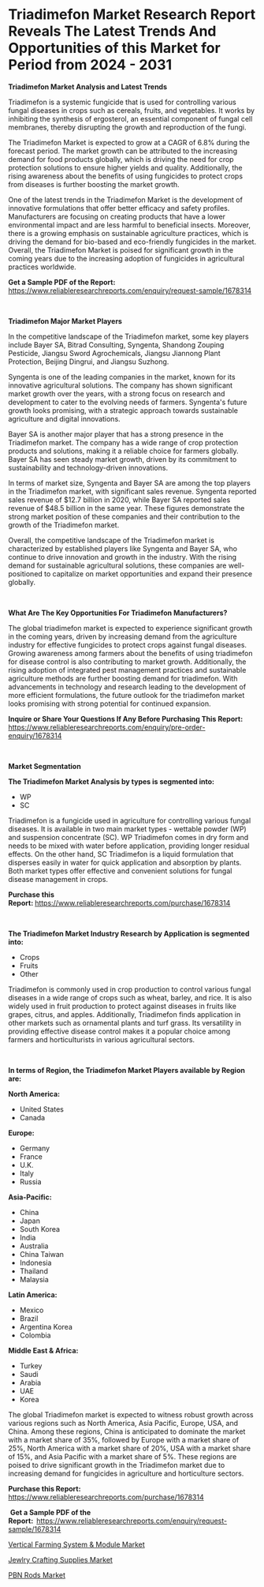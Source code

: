 <p><h1>Triadimefon Market Research Report Reveals The Latest Trends And Opportunities of this Market for Period from 2024 - 2031</h1></p><p><strong>Triadimefon Market Analysis and Latest Trends</strong></p>
<p><p>Triadimefon is a systemic fungicide that is used for controlling various fungal diseases in crops such as cereals, fruits, and vegetables. It works by inhibiting the synthesis of ergosterol, an essential component of fungal cell membranes, thereby disrupting the growth and reproduction of the fungi.</p><p>The Triadimefon Market is expected to grow at a CAGR of 6.8% during the forecast period. The market growth can be attributed to the increasing demand for food products globally, which is driving the need for crop protection solutions to ensure higher yields and quality. Additionally, the rising awareness about the benefits of using fungicides to protect crops from diseases is further boosting the market growth.</p><p>One of the latest trends in the Triadimefon Market is the development of innovative formulations that offer better efficacy and safety profiles. Manufacturers are focusing on creating products that have a lower environmental impact and are less harmful to beneficial insects. Moreover, there is a growing emphasis on sustainable agriculture practices, which is driving the demand for bio-based and eco-friendly fungicides in the market. Overall, the Triadimefon Market is poised for significant growth in the coming years due to the increasing adoption of fungicides in agricultural practices worldwide.</p></p>
<p><strong>Get a Sample PDF of the Report:&nbsp;</strong> <a href="https://www.reliableresearchreports.com/enquiry/request-sample/1678314">https://www.reliableresearchreports.com/enquiry/request-sample/1678314</a></p>
<p>&nbsp;</p>
<p><strong>Triadimefon Major Market Players</strong></p>
<p><p>In the competitive landscape of the Triadimefon market, some key players include Bayer SA, Bitrad Consulting, Syngenta, Shandong Zouping Pesticide, Jiangsu Sword Agrochemicals, Jiangsu Jiannong Plant Protection, Beijing Dingrui, and Jiangsu Suzhong. </p><p>Syngenta is one of the leading companies in the market, known for its innovative agricultural solutions. The company has shown significant market growth over the years, with a strong focus on research and development to cater to the evolving needs of farmers. Syngenta's future growth looks promising, with a strategic approach towards sustainable agriculture and digital innovations.</p><p>Bayer SA is another major player that has a strong presence in the Triadimefon market. The company has a wide range of crop protection products and solutions, making it a reliable choice for farmers globally. Bayer SA has seen steady market growth, driven by its commitment to sustainability and technology-driven innovations.</p><p>In terms of market size, Syngenta and Bayer SA are among the top players in the Triadimefon market, with significant sales revenue. Syngenta reported sales revenue of $12.7 billion in 2020, while Bayer SA reported sales revenue of $48.5 billion in the same year. These figures demonstrate the strong market position of these companies and their contribution to the growth of the Triadimefon market. </p><p>Overall, the competitive landscape of the Triadimefon market is characterized by established players like Syngenta and Bayer SA, who continue to drive innovation and growth in the industry. With the rising demand for sustainable agricultural solutions, these companies are well-positioned to capitalize on market opportunities and expand their presence globally.</p></p>
<p>&nbsp;</p>
<p><strong>What Are The Key Opportunities For Triadimefon Manufacturers?</strong></p>
<p><p>The global triadimefon market is expected to experience significant growth in the coming years, driven by increasing demand from the agriculture industry for effective fungicides to protect crops against fungal diseases. Growing awareness among farmers about the benefits of using triadimefon for disease control is also contributing to market growth. Additionally, the rising adoption of integrated pest management practices and sustainable agriculture methods are further boosting demand for triadimefon. With advancements in technology and research leading to the development of more efficient formulations, the future outlook for the triadimefon market looks promising with strong potential for continued expansion.</p></p>
<p><strong>Inquire or Share Your Questions If Any Before Purchasing This Report:</strong> <a href="https://www.reliableresearchreports.com/enquiry/pre-order-enquiry/1678314">https://www.reliableresearchreports.com/enquiry/pre-order-enquiry/1678314</a></p>
<p>&nbsp;</p>
<p><strong>Market Segmentation</strong></p>
<p><strong>The Triadimefon Market Analysis by types is segmented into:</strong></p>
<p><ul><li>WP</li><li>SC</li></ul></p>
<p><p>Triadimefon is a fungicide used in agriculture for controlling various fungal diseases. It is available in two main market types - wettable powder (WP) and suspension concentrate (SC). WP Triadimefon comes in dry form and needs to be mixed with water before application, providing longer residual effects. On the other hand, SC Triadimefon is a liquid formulation that disperses easily in water for quick application and absorption by plants. Both market types offer effective and convenient solutions for fungal disease management in crops.</p></p>
<p><strong>Purchase this Report:&nbsp;</strong><a href="https://www.reliableresearchreports.com/purchase/1678314">https://www.reliableresearchreports.com/purchase/1678314</a></p>
<p>&nbsp;</p>
<p><strong>The Triadimefon Market Industry Research by Application is segmented into:</strong></p>
<p><ul><li>Crops</li><li>Fruits</li><li>Other</li></ul></p>
<p><p>Triadimefon is commonly used in crop production to control various fungal diseases in a wide range of crops such as wheat, barley, and rice. It is also widely used in fruit production to protect against diseases in fruits like grapes, citrus, and apples. Additionally, Triadimefon finds application in other markets such as ornamental plants and turf grass. Its versatility in providing effective disease control makes it a popular choice among farmers and horticulturists in various agricultural sectors.</p></p>
<p>&nbsp;</p>
<p><strong>In terms of Region, the Triadimefon Market Players available by Region are:</strong></p>
<p>
    <p> <strong> North America: </strong>
        <ul>
            <li>United States</li>
            <li>Canada</li>
        </ul>
        </p> 
    <p> <strong> Europe: </strong>
        <ul>
            <li>Germany</li>
            <li>France</li>
            <li>U.K.</li>
            <li>Italy</li>
            <li>Russia</li>
        </ul>
        </p> 
    <p> <strong> Asia-Pacific: </strong>
        <ul>
            <li>China</li>
            <li>Japan</li>
            <li>South Korea</li>
            <li>India</li>
            <li>Australia</li>
            <li>China Taiwan</li>
            <li>Indonesia</li>
            <li>Thailand</li>
            <li>Malaysia</li>
        </ul>
        </p> 
    <p> <strong> Latin America: </strong>
        <ul>
            <li>Mexico</li>
            <li>Brazil</li>
            <li>Argentina Korea</li>
            <li>Colombia</li>
        </ul>
        </p> 
    <p> <strong> Middle East & Africa: </strong>
        <ul>
            <li>Turkey</li>
            <li>Saudi</li>
            <li>Arabia</li>
            <li>UAE</li>
            <li>Korea</li>
        </ul>
    </p>
    </p>
<p><p>The global Triadimefon market is expected to witness robust growth across various regions such as North America, Asia Pacific, Europe, USA, and China. Among these regions, China is anticipated to dominate the market with a market share of 35%, followed by Europe with a market share of 25%, North America with a market share of 20%, USA with a market share of 15%, and Asia Pacific with a market share of 5%. These regions are poised to drive significant growth in the Triadimefon market due to increasing demand for fungicides in agriculture and horticulture sectors.</p></p>
<p><strong>Purchase this Report: </strong><a href="https://www.reliableresearchreports.com/purchase/1678314">https://www.reliableresearchreports.com/purchase/1678314</a></p>
<p>&nbsp;<strong>Get a Sample PDF of the Report:&nbsp;&nbsp;</strong><a href="https://www.reliableresearchreports.com/enquiry/request-sample/1678314">https://www.reliableresearchreports.com/enquiry/request-sample/1678314</a></p>
<p><strong></strong></p>
<p><p><a href="https://view.publitas.com/reportprime-1/decoding-the-vertical-farming-system-module-market-a-deep-dive-into-the-latest-market-trends-market-segmentation-and-competitive-analysis/">Vertical Farming System & Module Market</a></p><p><a href="https://view.publitas.com/reportprime-1/global-jewlry-crafting-supplies-market-by-types-applications-and-major-players-with-regional-growth-rate-analysis-and-development-situation-from-2024-to-2031/">Jewlry Crafting Supplies Market</a></p><p><a href="https://view.publitas.com/reportprime-1/pbn-rods-market-size-growth-outlook-from-2024-to-2031-projecting-at-markets-trends-analysis-by-application-regional-outlook-and-revenue/">PBN Rods Market</a></p></p>